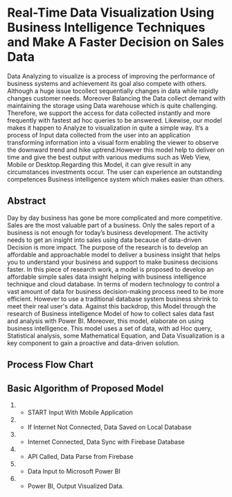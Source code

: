 # Real-Time Data Visualization Using Business Intelligence Techniques and Make A Faster Decision on Sales Data
Data Analyzing to visualize is a process of improving the performance of business systems and achievement its goal also compete with others. Although a huge issue tocollect sequentially changes in data while rapidly changes customer needs. Moreover Balancing the Data collect demand with maintaining the storage using Data warehouse which is quite challenging. Therefore, we support the access for data collected instantly and more frequently with fastest ad hoc queries to be answered. Likewise, our model makes it happen to Analyze to visualization in quite a simple way. It’s a process of Input data collected from the user into an application transforming information into a visual form enabling the viewer to observe the downward trend and hike uptrend.However this model help to deliver on time and give the best output with various mediums such as Web View, Mobile or Desktop.Regarding this Model, it can give result in any circumstances investments occur. The user can experience an outstanding competences Business intelligence system which makes easier than others.
## Abstract
Day by day business has gone be more complicated and more competitive. Sales are the most valuable part of a business. Only the sales report of a business is not enough for today’s business development. The activity needs to get an insight into sales using data because of data-driven Decision is more impact. The purpose of the research is to develop an affordable and approachable model to deliver a business insight that helps you to understand your business and support to make business decisions faster. In this piece of research work, a model is proposed to develop an affordable simple sales data insight helping with business intelligence technique and cloud database. In terms of modern technology to control a vast amount of data for business decision-making process need to be more efficient. However to use a traditional database system business shrink to meet their real user's data. Against this backdrop, this Model through the research of Business intelligence Model of how to collect sales data fast and analysis with Power BI. Moreover, this model, elaborate on using business intelligence. This model uses a set of data, with ad Hoc query, Statistical analysis, some Mathematical Equation, and Data Visualization is a key component to gain a proactive and data-driven solution.
## Process Flow Chart

## Basic Algorithm of Proposed Model
1.  - START Input With Mobile Application
2.  - If Internet Not Connected, Data Saved on Local Database
3. - Internet Connected, Data Sync with Firebase Database
4. - API Called, Data Parse from Firebase
5. - Data Input to Microsoft Power BI
6. - Power BI, Output Visualized Data. 